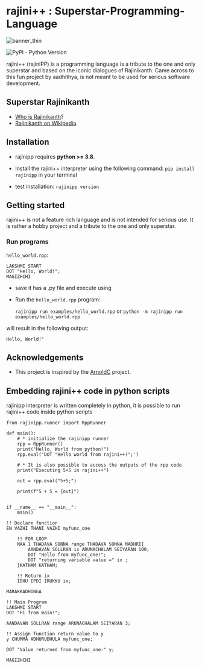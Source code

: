 # rajini++ : Superstar-Programming-Language


![banner_thin](https://user-images.githubusercontent.com/6749212/168450764-5ae486d8-8299-4425-b51d-cf3b9538efb2.png)


![PyPI - Python Version](https://img.shields.io/pypi/pyversions/rajinipp?logo=PyPI&logoColor=%23eaeaea&style=flat-square)

rajini++ (rajiniPP) is a programming language is a tribute to the one and only superstar and based on the iconic dialogues of Rajinikanth. Came across to this fun project by aadhithya, is not meant to be used for serious software development.

## Superstar Rajinikanth
- [Who is Rajinikanth](https://www.youtube.com/watch?v=YDUQZwMHMoo)?
- [Rajinikanth on Wikipedia](https://en.wikipedia.org/wiki/Rajinikanth).

## Installation
- rajinipp requires **python >= 3.8**. 

- Install the rajini++ interpreter using the following command:
  `pip install rajinipp` in your terminal

- test installation: `rajinipp version`

## Getting started

rajini++ is not a feature rich language and is not intended for serious use. It is rather a hobby project and a tribute to the one and only superstar.

### Run programs
`hello_world.rpp`:  
```
LAKSHMI START
DOT "Hello, World!";
MAGIZHCHI
```
- save it has a .py file and execute using
- Run the `hello_world.rpp` program:

  `rajinipp run examples/hello_world.rpp` or
  `python -m rajinipp run examples/hello_world.rpp`
  

will result in the following output:

`Hello, World!" `

## Acknowledgements

- This project is inspired by the [ArnoldC](https://github.com/lhartikk/ArnoldC) project.


## Embedding rajini++ code in python scripts

rajinipp interpreter is written completely in python, it is possible to run rajini++ code inside python scripts
```
from rajinipp.runner import RppRunner

def main():
    # * initialize the rajinipp runner
    rpp = RppRunner()
    print("Hello, World from python!")
    rpp.eval('DOT "Hello world from rajini++!";')

    # * It is also possible to access the outputs of the rpp code
    print("Executing 5+5 in rajini++")

    out = rpp.eval("5+5;")

    print(f"5 + 5 = {out}")


if __name__ == "__main__":
    main()   
```

```
!! Declare function
EN VAZHI THANI VAZHI myfunc_one

    !! FOR LOOP
    NAA 1 THADAVA SONNA range THADAVA SONNA MADHRI{
        AANDAVAN SOLLRAN ix ARUNACHALAM SEIYARAN 100;
        DOT "Hello from myfunc_one!";
        DOT "returning variable value =" ix ;
    }KATHAM KATHAM;

    !! Return ix
    IDHU EPDI IRUKKU ix;

MARAKKADHINGA

!! Main Program
LAKSHMI START
DOT "Hi from main!";

AANDAVAN SOLLRAN range ARUNACHALAM SEIYARAN 3;

!! Assign function return value to y
y CHUMMA ADHURUDHULA myfunc_one;

DOT "Value returned from myfunc_one:" y;

MAGIZHCHI
```
